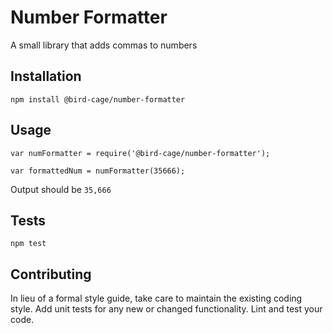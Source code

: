 Number Formatter
=========

A small library that adds commas to numbers

## Installation

  `npm install @bird-cage/number-formatter`

## Usage

    var numFormatter = require('@bird-cage/number-formatter');

    var formattedNum = numFormatter(35666);
  
  
  Output should be `35,666`


## Tests

  `npm test`

## Contributing

In lieu of a formal style guide, take care to maintain the existing coding style. Add unit tests for any new or changed functionality. Lint and test your code.
